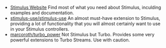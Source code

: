 * [Stimulus Website](https://stimulus.hotwired.dev)
  <span class="block text-slate-600">
    Find most of what you need about Stimulus, inculding examples and
    documentation.
  </span>
* [stimulus-use/stimulus-use]("https://github.com/stimulus-use/stimulus-use)
  <span class="block text-slate-600">
    An almost must-have extension to Stimulus, providing a lot of
    functionality that you will almost certainly want to use in your
    Stimulus controllers.
  </span>
* [marcoroth/turbo_power](https://github.com/marcoroth/turbo_power)
  <span class="block text-slate-600">
    Not Stimulus but Turbo. Provides some very powerful extensions to Turbo
    Streams. Use with caution.
  </span>
